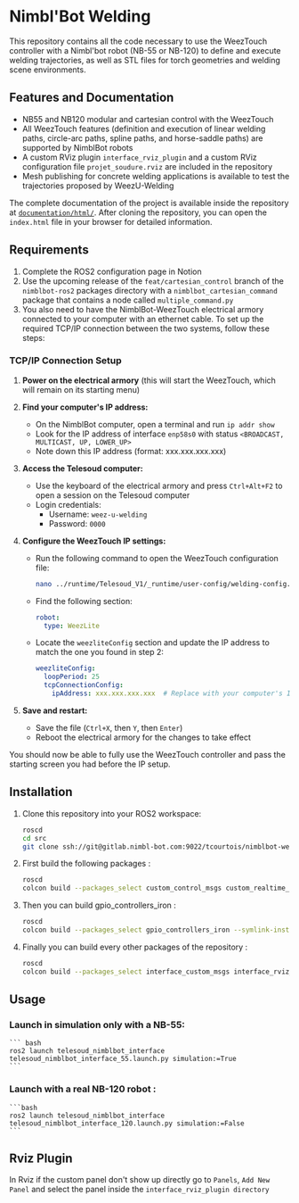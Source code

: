 # Nimbl'Bot Welding 

This repository contains all the code necessary to use the WeezTouch controller with a Nimbl'bot robot (NB-55 or NB-120) to define and execute welding trajectories, as well as STL files for torch geometries and welding scene environments.

## Features and Documentation

- NB55 and NB120 modular and cartesian control with the WeezTouch
- All WeezTouch features (definition and execution of linear welding paths, circle-arc paths, spline paths, and horse-saddle paths) are supported by NimblBot robots
- A custom RViz plugin `interface_rviz_plugin` and a custom RViz configuration file `projet_soudure.rviz` are included in the repository
- Mesh publishing for concrete welding applications is available to test the trajectories proposed by WeezU-Welding

The complete documentation of the project is available inside the repository at [`documentation/html/`](documentation/html/). After cloning the repository, you can open the `index.html` file in your browser for detailed information.

## Requirements 

1. Complete the ROS2 configuration page in Notion
2. Use the upcoming release of the `feat/cartesian_control` branch of the `nimblbot-ros2` packages directory with a `nimblbot_cartesian_command` package that contains a node called `multiple_command.py`
3. You also need to have the NimblBot-WeezTouch electrical armory connected to your computer with an ethernet cable. To set up the required TCP/IP connection between the two systems, follow these steps: 

### TCP/IP Connection Setup

1. **Power on the electrical armory** (this will start the WeezTouch, which will remain on its starting menu)

2. **Find your computer's IP address:**
   - On the NimblBot computer, open a terminal and run `ip addr show`
   - Look for the IP address of interface `enp58s0` with status `<BROADCAST, MULTICAST, UP, LOWER_UP>`
   - Note down this IP address (format: xxx.xxx.xxx.xxx)

3. **Access the Telesoud computer:**
   - Use the keyboard of the electrical armory and press `Ctrl+Alt+F2` to open a session on the Telesoud computer
   - Login credentials: 
     - Username: `weez-u-welding`
     - Password: `0000`

4. **Configure the WeezTouch IP settings:**
   - Run the following command to open the WeezTouch configuration file:
     ```bash
     nano ../runtime/Telesoud_V1/_runtime/user-config/welding-config.yml
     ```
   - Find the following section:
     ```yaml
     robot:
       type: WeezLite
     ```
   - Locate the `weezliteConfig` section and update the IP address to match the one you found in step 2:
     ```yaml
     weezliteConfig:
       loopPeriod: 25
       tcpConnectionConfig:
         ipAddress: xxx.xxx.xxx.xxx  # Replace with your computer's IP
     ```

5. **Save and restart:**
   - Save the file (`Ctrl+X`, then `Y`, then `Enter`)
   - Reboot the electrical armory for the changes to take effect

You should now be able to fully use the WeezTouch controller and pass the starting screen you had before the IP setup.

## Installation
1. Clone this repository into your ROS2 workspace: 
    
    ``` bash
    roscd
    cd src
    git clone ssh://git@gitlab.nimbl-bot.com:9022/tcourtois/nimblbot-welding.git
    ```

2. First build the following packages :
  
    ``` bash
    roscd
    colcon build --packages_select custom_control_msgs custom_realtime_tools --symlink-install
    ```

3. Then you can build gpio_controllers_iron : 

    ``` bash
    roscd
    colcon build --packages_select gpio_controllers_iron --symlink-install
    ```

4. Finally you can build every other packages of the repository : 

    ``` bash
    roscd
    colcon build --packages_select interface_custom_msgs interface_rviz_plugin telesoud_api telesoud_nimblbot_interface welding_scene_publisher --symlink-install
    ```

## Usage

### Launch in simulation only with a NB-55:

    ``` bash
    ros2 launch telesoud_nimblbot_interface telesoud_nimblbot_interface_55.launch.py simulation:=True
    ```

### Launch with a real NB-120 robot : 

    ```bash
    ros2 launch telesoud_nimblbot_interface telesoud_nimblbot_interface_120.launch.py simulation:=False
    ```

## Rviz Plugin
In Rviz if the custom panel don't show up directly go to `Panels`,  `Add New Panel` and select the panel inside the `interface_rviz_plugin directory`
